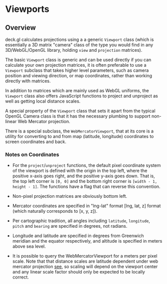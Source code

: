 # Viewports

## Overview

deck.gl calculates projections using a a generic `Viewport` class
(which is essentially a 3D matrix "camera" class of the type you would find
in any 3D/WebGL/OpenGL library, holding `view` and `projection` matrices).

The basic `Viewport` class is generic and can be used directly
if you can calculate your own projection matrices, it is often preferable to
use a `Viewport` subclass that takes higher level parameters, such as
camera position and viewing direction, or map coordinates, rather than
working directly with matrices.

In addition to matrices which are mainly used as WebGL uniforms, the `Viewport`
class also offers JavaScript functions to project and unproject as well as
getting local distance scales.

A special property of the `Viewport` class that sets it apart from the typical
OpenGL Camera class is that it has the necessary plumbing to support non-linear
Web Mercator projection.

There is a special subclass, the `WebMercatorViewport`, that at its core
is a utility for converting to and from map
(latitude, longitude) coordinates to screen coordinates and back.


### Notes on Coordinates

* For the `project`/`unproject` functions, the default pixel coordinate system of
  the viewport is defined with the origin in the top left, where the positive
  x-axis goes right, and the positive y-axis goes down. That is, the
  top left corner is `[0, 0]` and the bottom right corner is `[width - 1, height - 1]`.
  The functions have a flag that can reverse this convention.

* Non-pixel projection matrices are obviously bottom left.

* Mercator coordinates are specified in "lng-lat" format [lng, lat, z] format
  (which naturally corresponds to [x, y, z]).

* Per cartographic tradition, all angles including `latitude`, `longitude`,
  `pitch` and `bearing` are specified in degrees, not radians.

* Longitude and latitude are specified in degrees from Greenwich meridian and
  the equator respectively, and altitude is specified in meters above sea level.

* It is possible to query the WebMercatorViewport for a meters per pixel scale.
  Note that that distance scales are latitude dependent under
  web mercator projection [see](http://wiki.openstreetmap.org/wiki/Zoom_levels),
  so scaling will depend on the viewport center and any linear scale factor
  should only be expected to be locally correct.
